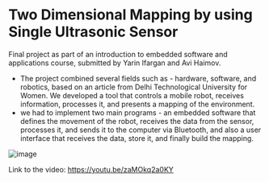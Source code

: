 # Two Dimensional Mapping by using Single Ultrasonic Sensor

Final project as part of an introduction to embedded software and applications course, submitted by Yarin Ifargan and Avi Haimov.

* The project combined several fields such as - hardware, 
software, and robotics, based on an article from Delhi Technological University for Women. We developed a tool that controls a mobile robot, receives information, processes it, and presents a mapping of the environment. 
* we had to implement two main programs - an embedded software that defines the movement of the robot, receives the data from the sensor, processes it, and sends it to the computer via Bluetooth, and also a user interface that receives the data, store it, and finally build the mapping.

![image](https://github.com/YarinIfargan/Two-Dimensional-Mapping/assets/76708251/92718238-deb6-41cd-9732-fb9c38719697)



Link to the video: https://youtu.be/zaMOkq2a0KY
